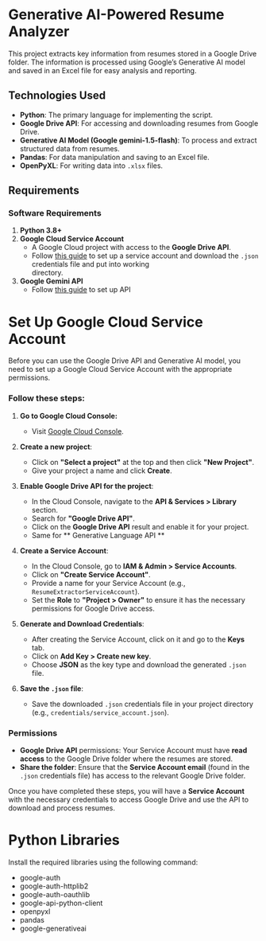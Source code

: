 # Generative AI-Powered Resume Analyzer


This project extracts key information from resumes stored in a Google Drive folder.
The information is processed using Google’s Generative AI model and saved in an Excel file for easy analysis and reporting.

## Technologies Used

- **Python**: The primary language for implementing the script.
- **Google Drive API**: For accessing and downloading resumes from Google Drive.
- **Generative AI Model (Google gemini-1.5-flash)**: To process and extract structured data from resumes.
- **Pandas**: For data manipulation and saving to an Excel file.
- **OpenPyXL**: For writing data into `.xlsx` files.

## Requirements

### Software Requirements

1. **Python 3.8+**
2. **Google Cloud Service Account**
   - A Google Cloud project with access to the **Google Drive API**.
   - Follow [this guide](https://cloud.google.com/docs/authentication/getting-started) to set up a service account and download the `.json` credentials file and put into working       
     directory.
3. **Google Gemini API**
   - Follow [this guide](https://ai.google.dev/gemini-api/docs/models/gemini#gemini-1.5-flash) to set up API

   
# **Set Up Google Cloud Service Account**

  Before you can use the Google Drive API and Generative AI model, you need to set up a Google Cloud Service Account with the appropriate permissions.
  
  ### Follow these steps:
  
  1. **Go to Google Cloud Console:**
     - Visit [Google Cloud Console](https://console.cloud.google.com/).
  
  2. **Create a new project**:
     - Click on **"Select a project"** at the top and then click **"New Project"**.
     - Give your project a name and click **Create**.
  
  3. **Enable Google Drive API for the project**:
     - In the Cloud Console, navigate to the **API & Services > Library** section.
     - Search for **"Google Drive API"**.
     - Click on the **Google Drive API** result and enable it for your project.
     - Same for ** Generative Language API **
  
  4. **Create a Service Account**:
     - In the Cloud Console, go to **IAM & Admin > Service Accounts**.
     - Click on **"Create Service Account"**.
     - Provide a name for your Service Account (e.g., `ResumeExtractorServiceAccount`).
     - Set the **Role** to **"Project > Owner"** to ensure it has the necessary permissions for Google Drive access.
  
  5. **Generate and Download Credentials**:
     - After creating the Service Account, click on it and go to the **Keys** tab.
     - Click on **Add Key > Create new key**.
     - Choose **JSON** as the key type and download the generated `.json` file.
  
  6. **Save the `.json` file**:
     - Save the downloaded `.json` credentials file in your project directory (e.g., `credentials/service_account.json`).
  
  ### Permissions
  
  - **Google Drive API** permissions: Your Service Account must have **read access** to the Google Drive folder where the resumes are stored.
  - **Share the folder**: Ensure that the **Service Account email** (found in the `.json` credentials file) has access to the relevant Google Drive folder.
  
  Once you have completed these steps, you will have a **Service Account** with the necessary credentials to access Google Drive and use the API to download and process resumes.
   

# Python Libraries

Install the required libraries using the following command:
  - google-auth
  - google-auth-httplib2
  - google-auth-oauthlib
  - google-api-python-client
  - openpyxl
  - pandas
  - google-generativeai
